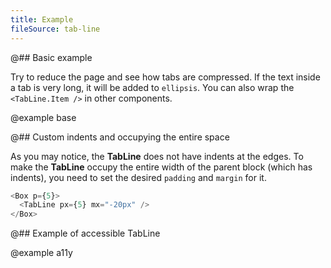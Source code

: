 ```yaml
---
title: Example
fileSource: tab-line
---
```


@## Basic example

Try to reduce the page and see how tabs are compressed. If the text inside a tab is very long, it will be added to `ellipsis`. You can also wrap the `<TabLine.Item />` in other components.

@example base

@## Custom indents and occupying the entire space

As you may notice, the **TabLine** does not have indents at the edges. To make the **TabLine** occupy the entire width of the parent block (which has indents), you need to set the desired `padding` and `margin` for it.

```typescript
<Box p={5}>
  <TabLine px={5} mx="-20px" />
</Box>
```

@## Example of accessible TabLine

@example a11y
